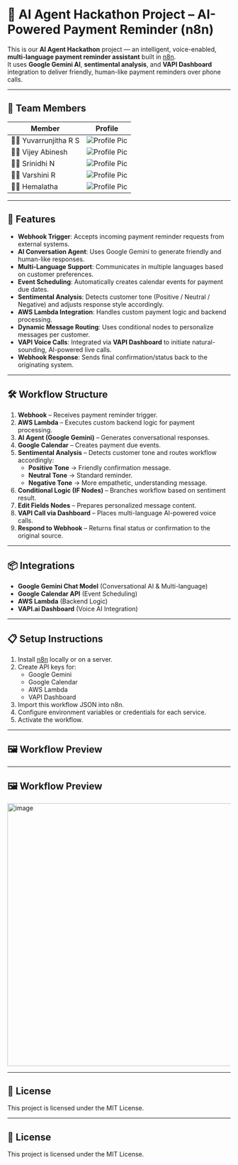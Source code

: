 # 🤖 AI Agent Hackathon Project – AI-Powered Payment Reminder (n8n)

This is our **AI Agent Hackathon** project — an intelligent, voice-enabled, **multi-language payment reminder assistant** built in [n8n](https://n8n.io/).  
It uses **Google Gemini AI**, **sentimental analysis**, and **VAPI Dashboard** integration to deliver friendly, human-like payment reminders over phone calls.

---

## 👥 Team Members

| Member | Profile |
|--------|---------|
| 🧑‍💻 Yuvarrunjitha R S | ![Profile Pic](./team/name1.jpg) |
| 🧑‍💻 Vijey Abinesh |![Profile Pic](./team/name2.jpg) |
| 🧑‍💻 Srinidhi N | ![Profile Pic](./team/name3.jpg) |
| 🧑‍💻 Varshini R |  ![Profile Pic](./team/name4.jpg) |
| 🧑‍💻 Hemalatha | ![Profile Pic](./team/name4.jpg) |

---

## 🚀 Features
- **Webhook Trigger**: Accepts incoming payment reminder requests from external systems.
- **AI Conversation Agent**: Uses Google Gemini to generate friendly and human-like responses.
- **Multi-Language Support**: Communicates in multiple languages based on customer preferences.
- **Event Scheduling**: Automatically creates calendar events for payment due dates.
- **Sentimental Analysis**: Detects customer tone (Positive / Neutral / Negative) and adjusts response style accordingly.
- **AWS Lambda Integration**: Handles custom payment logic and backend processing.
- **Dynamic Message Routing**: Uses conditional nodes to personalize messages per customer.
- **VAPI Voice Calls**: Integrated via **VAPI Dashboard** to initiate natural-sounding, AI-powered live calls.
- **Webhook Response**: Sends final confirmation/status back to the originating system.

---

## 🛠 Workflow Structure
1. **Webhook** – Receives payment reminder trigger.
2. **AWS Lambda** – Executes custom backend logic for payment processing.
3. **AI Agent (Google Gemini)** – Generates conversational responses.
4. **Google Calendar** – Creates payment due events.
5. **Sentimental Analysis** – Detects customer tone and routes workflow accordingly:
   - **Positive Tone** → Friendly confirmation message.
   - **Neutral Tone** → Standard reminder.
   - **Negative Tone** → More empathetic, understanding message.
6. **Conditional Logic (IF Nodes)** – Branches workflow based on sentiment result.
7. **Edit Fields Nodes** – Prepares personalized message content.
8. **VAPI Call via Dashboard** – Places multi-language AI-powered voice calls.
9. **Respond to Webhook** – Returns final status or confirmation to the original source.

---

## 📦 Integrations
- **Google Gemini Chat Model** (Conversational AI & Multi-language)
- **Google Calendar API** (Event Scheduling)
- **AWS Lambda** (Backend Logic)
- **VAPI.ai Dashboard** (Voice AI Integration)

---

## 📋 Setup Instructions
1. Install [n8n](https://docs.n8n.io/getting-started/installation/) locally or on a server.
2. Create API keys for:
   - Google Gemini
   - Google Calendar
   - AWS Lambda
   - VAPI Dashboard
3. Import this workflow JSON into n8n.
4. Configure environment variables or credentials for each service.
5. Activate the workflow.


---

## 🖼 Workflow Preview

---

## 🖼 Workflow Preview
<img width="1489" height="592" alt="image" src="https://github.com/user-attachments/assets/2362e23b-5eaf-4710-a92e-b50943da58b0" />


---

## 📜 License
This project is licensed under the MIT License.


---

## 📜 License
This project is licensed under the MIT License.





